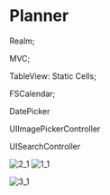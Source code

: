 # Planner
Realm;

MVC;

TableView: Static Cells;

FSCalendar;

DatePicker

UIImagePickerController

UISearchController


![2_1](https://user-images.githubusercontent.com/50370915/167252450-d78d3c7c-b0de-4e63-b863-29a57ca91b7b.png)
![1_1](https://user-images.githubusercontent.com/50370915/167252442-6debe125-65ba-46de-8431-a08d79fa0531.png)

![3_1](https://user-images.githubusercontent.com/50370915/167252454-79b3d58a-f8ba-46fd-96a0-b6e8f85c8386.png)

